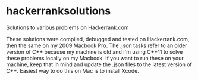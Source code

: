 # hackerranksolutions
Solutions to various problems on Hackerrank.com

These solutions were compiled, debugged and tested on Hackerrank.com, then the same on my 2009 Macbook Pro. The .json tasks
refer to an older version of C++ because my machine is old and I'm using C++11 to solve these problems locally on my Macbook. 
If you want to run these on your machine, keep that in mind and update the .json files to the latest version of C++. Easiest 
way to do this on Mac is to install Xcode.
